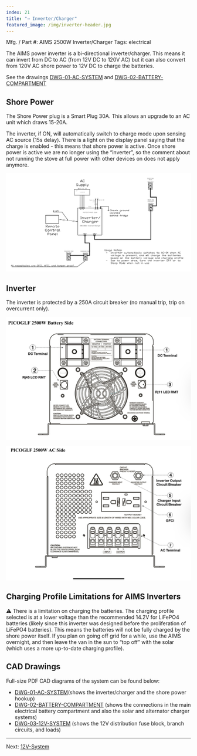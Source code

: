 ```yaml
---
index: 21
title: "→ Inverter/Charger"
featured_image: /img/inverter-header.jpg
---
```


Mfg. / Part #: AIMS 2500W Inverter/Charger
Tags: electrical

The AIMS power inverter is a bi-directional inverter/charger. This means it can invert from DC to AC (from 12V DC to 120V AC) but it can also convert from 120V AC shore power to 12V DC to charge the batteries. 

See the drawings [DWG-01-AC-SYSTEM]( /pdf/DWG-01-AC-SYSTEM.pdf) and [DWG-02-BATTERY-COMPARTMENT]( /pdf/DWG-02-BATTERY-COMPARTMENT.pdf)

## Shore Power

The Shore Power plug is a Smart Plug 30A. This allows an upgrade to an AC unit which draws 15-20A. 

The inverter, if ON, will automatically switch to charge mode upon sensing AC source (15s delay). There is a light on the display panel saying that the charge is enabled - this means that shore power is active. Once shore power is active we are no longer using the “inverter”, so the comment about not running the stove at full power with other devices on does not apply anymore. 

![system 12v](img/screen-ac.png)

## Inverter

The inverter is protected by a 250A circuit breaker (no manual trip, trip on overcurrent only).

![F522C33A-BBF1-45F7-97C5-2D2B02910307.jpeg](img/F522C33A-BBF1-45F7-97C5-2D2B02910307.jpeg)

![E50D8072-6840-43A5-90AE-3168B1C606FC.jpeg](img/E50D8072-6840-43A5-90AE-3168B1C606FC.jpeg)

## Charging Profile Limitations for AIMS Inverters

⚠️ There is a limitation on charging the batteries. The charging profile selected is at a lower voltage than the recommended 14.2V for LiFePO4 batteries (likely since this inverter was designed before the proliferation of LiFePO4 batteries). This means the batteries will not be fully charged by the shore power itself. If you plan on going off grid for a while, use the AIMS overnight, and then leave the van in the sun to “top off” with the solar (which uses a more up-to-date charging profile).

## CAD Drawings

Full-size PDF CAD diagrams of the system can be found below:
- [DWG-01-AC-SYSTEM]( /pdf/DWG-01-AC-SYSTEM.pdf)(shows the inverter/charger and the shore power hookup)
- [DWG-02-BATTERY-COMPARTMENT]( /pdf/DWG-02-BATTERY-COMPARTMENT.pdf) (shows the connections in the main electrical battery compartment and also the solar and alternator charger systems)
- [DWG-03-12V-SYSTEM]( /pdf/DWG-03-12V-SYSTEM.pdf) (shows the 12V distribution fuse block, branch circuits, and loads)

---

Next: [12V-System](12V-System)
